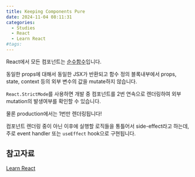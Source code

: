 ```yaml
---
title: Keeping Components Pure
date: 2024-11-04 08:11:31
categories:
  - Studies
  - React
  - Learn React
#tags:
---
```

React에서 모든 컴포넌트는 [순수함수](../../../books/composing_software/concepts/pure-function)입니다.

동일한 props에 대해서 동일한 JSX가 반환되고 함수 정의 블록내부에서 props, state, context 등의 외부 변수의 값을 mutate하지 않습니다.

`React.StrictMode`를 사용하면 개발 중 컴포넌트를 2번 연속으로 렌더링하여 외부 mutation의 발생여부를 확인할 수 있습니다.

물론 production에서는 1번만 렌더링됩니다!

컴포넌트 렌더링 중이 아닌 이후에 실행할 로직들을 통틀어서 side-effect라고 하는데, 주로 event handler 또는 `useEffect` hook으로 구현됩니다.

## 참고자료

[Learn React](https://react.dev/learn)